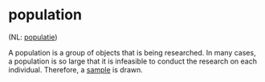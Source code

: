# population

(NL: [populatie](../nl/populatie.md))

A population is a group of objects that is being researched. In many cases, a population is so large that it is infeasible to conduct the research on each individual. Therefore, a [sample](sample.md) is drawn.
